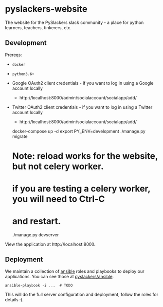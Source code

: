 # pyslackers-website

The website for the PySlackers slack community - a place for python learners, teachers, tinkerers, etc.

## Development

Prereqs:

* `docker`
* `python3.6+`
* Google OAuth2 client credentials - if you want to log in using a Google account locally
    * http://localhost:8000/admin/socialaccount/socialapp/add/
* Twitter OAuth2 client credentials - if you want to log in using a Twitter account locally
    * http://localhost:8000/admin/socialaccount/socialapp/add/

    docker-compose up -d
    export PY_ENV=development
    ./manage.py migrate
    
    # Note: reload works for the website, but not celery worker.
    # if you are testing a celery worker, you will need to Ctrl-C
    # and restart.
    ./manage.py devserver

View the application at http://localhost:8000.

## Deployment

We maintain a collection of [ansible](https://www.ansible.com/) roles and playbooks to deploy our applications. You can see those at [pyslackers/ansible](https://github.com/pyslackers/ansible).

    ansible-playbook -i ...  # TODO

This will do the full server configuration and deployment, follow the roles for details :).
